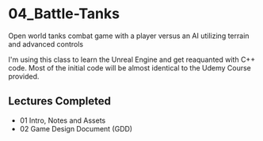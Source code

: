 # 04_Battle-Tanks
Open world tanks combat game with a player versus an AI utilizing terrain and advanced controls

I'm using this class to learn the Unreal Engine and get reaquanted with C++ code. Most of the initial code will be almost identical
to the Udemy Course provided.

## Lectures Completed
* 01 Intro, Notes and Assets
* 02 Game Design Document (GDD)
